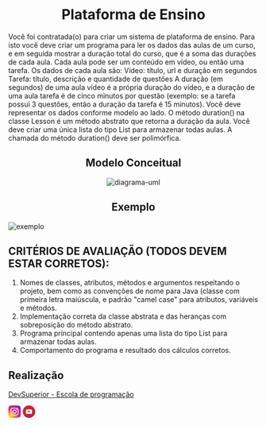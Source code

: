 <h1 align="center"> Plataforma de Ensino</h1>

Você foi contratada(o) para criar um sistema de plataforma de ensino. Para isto você deve criar um
programa para ler os dados das aulas de um curso, e em seguida mostrar a duração total do curso, que é
a soma das durações de cada aula.
Cada aula pode ser um conteúdo em vídeo, ou então uma tarefa. Os dados de cada aula são:
Vídeo: título, url e duração em segundos
Tarefa: título, descrição e quantidade de questões
A duração (em segundos) de uma aula vídeo é a
própria duração do vídeo, e a duração de uma aula
tarefa é de cinco minutos por questão (exemplo: se a
tarefa possui 3 questões, então a duração da tarefa é
15 minutos).
Você deve representar os dados conforme modelo ao
lado. O método duration() na classe Lesson é um
método abstrato que retorna a duração da aula.
Você deve criar uma única lista do tipo
List<Lesson> para armazenar todas aulas. A
chamada do método duration() deve ser polimórfica.

<h2 align="center"> Modelo Conceitual </h2>

<p align="center">
  <img src="https://github.com/user-attachments/assets/978b9b6a-b739-4935-baa8-fb04b6b92521" alt="diagrama-uml">
</p>

<h2 align="center"> Exemplo</h2>

![exemplo](https://github.com/user-attachments/assets/bf69d7c7-ee5a-403a-97da-e3aa513b7113)

## CRITÉRIOS DE AVALIAÇÃO (TODOS DEVEM ESTAR CORRETOS):
1) Nomes de classes, atributos, métodos e argumentos respeitando o projeto, bem como as convenções
de nome para Java (classe com primeira letra maiúscula, e padrão "camel case" para atributos, variáveis
e métodos.
2) Implementação correta da classe abstrata e das heranças com sobreposição do método abstrato.
3) Programa principal contendo apenas uma lista do tipo List<Lesson> para armazenar todas aulas.
4) Comportamento do programa e resultado dos cálculos corretos.

## Realização

[DevSuperior - Escola de programação](https://devsuperior.com.br/)

[![DevSuperior no Instagram](https://raw.githubusercontent.com/devsuperior/bds-assets/main/ds/ig-icon.png)](https://instagram.com/devsuperior.ig) ![DevSuperior no Youtube](https://raw.githubusercontent.com/devsuperior/bds-assets/main/ds/yt-icon.png)

